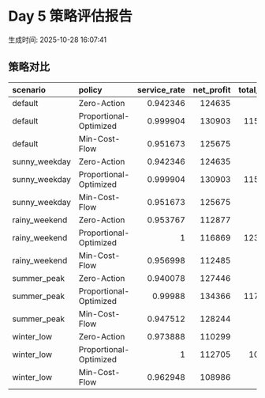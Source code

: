# Day 5 策略评估报告

生成时间: 2025-10-28 16:07:41

## 策略对比

| scenario      | policy                 |   service_rate |   net_profit |   total_cost |
|:--------------|:-----------------------|---------------:|-------------:|-------------:|
| default       | Zero-Action            |       0.942346 |       124635 |         0    |
| default       | Proportional-Optimized |       0.999904 |       130903 |      1152.22 |
| default       | Min-Cost-Flow          |       0.951673 |       125675 |         0    |
| sunny_weekday | Zero-Action            |       0.942346 |       124635 |         0    |
| sunny_weekday | Proportional-Optimized |       0.999904 |       130903 |      1152.22 |
| sunny_weekday | Min-Cost-Flow          |       0.951673 |       125675 |         0    |
| rainy_weekend | Zero-Action            |       0.953767 |       112877 |         0    |
| rainy_weekend | Proportional-Optimized |       1        |       116869 |      1231.23 |
| rainy_weekend | Min-Cost-Flow          |       0.956998 |       112485 |         0    |
| summer_peak   | Zero-Action            |       0.940078 |       127446 |         0    |
| summer_peak   | Proportional-Optimized |       0.99988  |       134366 |      1173.68 |
| summer_peak   | Min-Cost-Flow          |       0.947512 |       128244 |         0    |
| winter_low    | Zero-Action            |       0.973888 |       110299 |         0    |
| winter_low    | Proportional-Optimized |       1        |       112705 |      1025.6  |
| winter_low    | Min-Cost-Flow          |       0.962948 |       108986 |         0    |